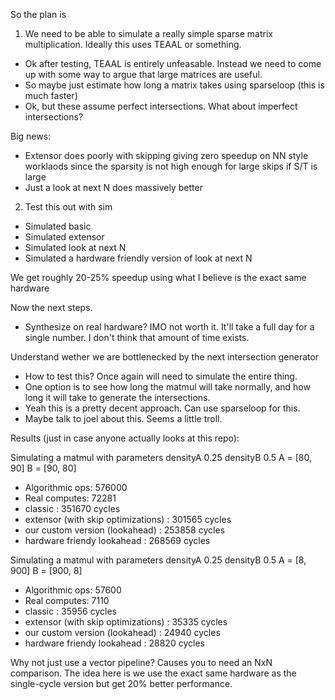 So the plan is 
1) We need to be able to simulate a really simple sparse matrix multiplication. Ideally this uses TEAAL or something.
- Ok after testing, TEAAL is entirely unfeasable. Instead we need to come up with some way to argue that large matrices are useful.
- So maybe just estimate how long a matrix takes using sparseloop (this is much faster)
- Ok, but these assume perfect intersections. What about imperfect intersections?

Big news:
- Extensor does poorly with skipping giving zero speedup on NN style worklaods since the sparsity is not high enough for large skips if S/T is large
- Just a look at next N does massively better


2) Test this out with sim
- Simulated basic
- Simulated extensor
- Simulated look at next N
- Simulated a hardware friendly version of look at next N

We get roughly 20-25% speedup using what I believe is the exact same hardware

Now the next steps.
 - Synthesize on real hardware? IMO not worth it. It'll take a full day for a single number. I don't think that amount of time exists.

Understand wether we are bottlenecked by the next intersection generator
 - How to test this? Once again will need to simulate the entire thing.
 - One option is to see how long the matmul will take normally, and how long it will take to generate the intersections.
 - Yeah this is a pretty decent approach. Can use sparseloop for this.
 - Maybe talk to joel about this. Seems a little troll.

Results (just in case anyone actually looks at this repo):


Simulating a matmul with parameters densityA 0.25 densityB 0.5 A = [80, 90] B = [90, 80]
- Algorithmic ops:  576000
- Real computes: 72281
- classic : 351670 cycles
- extensor (with skip optimizations) : 301565 cycles
- our custom version (lookahead) : 253858 cycles
- hardware friendy lookahead : 268569 cycles

Simulating a matmul with parameters densityA 0.25 densityB 0.5 A = [8, 900] B = [900, 8]
- Algorithmic ops:  57600
- Real computes: 7110
- classic : 35956 cycles
- extensor (with skip optimizations) : 35335 cycles
- our custom version (lookahead) : 24940 cycles
- hardware friendy lookahead : 28820 cycles

Why not just use a vector pipeline? Causes you to need an NxN comparison. The idea here is we use the exact same hardware as the single-cycle version but get 20% better performance.

